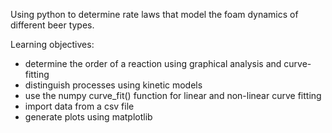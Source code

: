 Using python to determine rate laws that model the foam dynamics of different beer types.

Learning objectives:

- determine the order of a reaction using graphical analysis and curve-fitting
- distinguish processes using kinetic models
- use the numpy curve_fit() function for linear and non-linear curve fitting
- import data from a csv file
- generate plots using matplotlib
